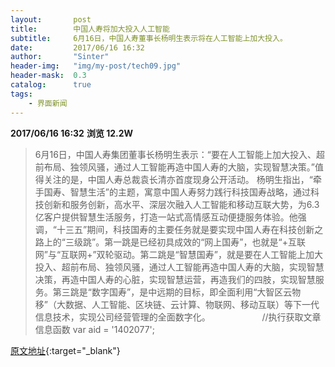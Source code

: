 ```yaml
---
layout:       post
title:        中国人寿将加大投入人工智能
subtitle:     6月16日，中国人寿董事长杨明生表示将在人工智能上加大投入。
date:         2017/06/16 16:32
author:       "Sinter"
header-img:   "img/my-post/tech09.jpg"
header-mask:  0.3
catalog:      true
tags:
    - 界面新闻
---
```


**2017/06/16 16:32**  **浏览 12.2W**

> 6月16日，中国人寿集团董事长杨明生表示：“要在人工智能上加大投入、超前布局、独领风骚，通过人工智能再造中国人寿的大脑，实现智慧决策。”值得关注的是，中国人寿总裁袁长清亦首度现身公开活动。
杨明生指出，“牵手国寿、智慧生活”的主题，寓意中国人寿努力践行科技国寿战略，通过科技创新和服务创新，高水平、深层次融入人工智能和移动互联大势，为6.3亿客户提供智慧生活服务，打造一站式高情感互动便捷服务体验。他强调，“十三五”期间，科技国寿的主要任务就是要实现中国人寿在科技创新之路上的“三级跳”。第一跳是已经初具成效的“网上国寿”，也就是“+互联网”与“互联网+”双轮驱动。第二跳是“智慧国寿”，就是要在人工智能上加大投入、超前布局、独领风骚，通过人工智能再造中国人寿的大脑，实现智慧决策，再造中国人寿的心脏，实现智慧运营，再造我们的四肢，实现智慧服务。第三跳是“数字国寿”，是中远期的目标，即全面利用“大智区云物移”（大数据、人工智能、区块链、云计算、物联网、移动互联）等下一代信息技术，实现公司经营管理的全面数字化。
 
 
 
 
 
 
 
 
 
 
	//执行获取文章信息函数
	var aid = '1402077';


[原文地址](http://www.jiemian.com/article/1402077.html){:target="_blank"}


